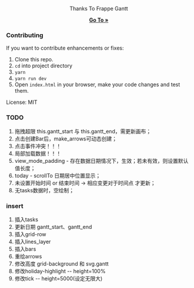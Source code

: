<div align="center">
    <p>Thanks To Frappe Gantt</p>
    <a href="https://frappe.github.io/gantt">
        <b>Go To »</b>
    </a>
</div>

### Contributing

If you want to contribute enhancements or fixes:

1. Clone this repo.
2. `cd` into project directory
3. `yarn`
4. `yarn run dev`
5. Open `index.html` in your browser, make your code changes and test them.

License: MIT

### TODO
1. 拖拽超限 this.gantt_start 与 this.gantt_end，需更新画布；
2. 点击创建Bar后，make_arrows可动态创建；
3. 点击事件冲突！！！
4. 局部加载数据！！！
5. view_mode_padding - 存在数据日期情况下，生效；若未有效，则设置默认值长度；
6. today - scrollTo 日期居中位置显示；
7. 未设置开始时间 or 结束时间 -> 相应变更对于时间点 才更新；
8. 无tasks数据时，空绘制；

### insert
1. 插入tasks
2. 更新日期 gantt_start、gantt_end
3. 插入grid-row
4. 插入lines_layer
5. 插入bars
6. 重绘arrows
7. 修改高度 grid-background 和 svg.gantt
8. 修改holiday-highlight -- height=100%
9. 修改tick -- height=5000(设定无限大)
